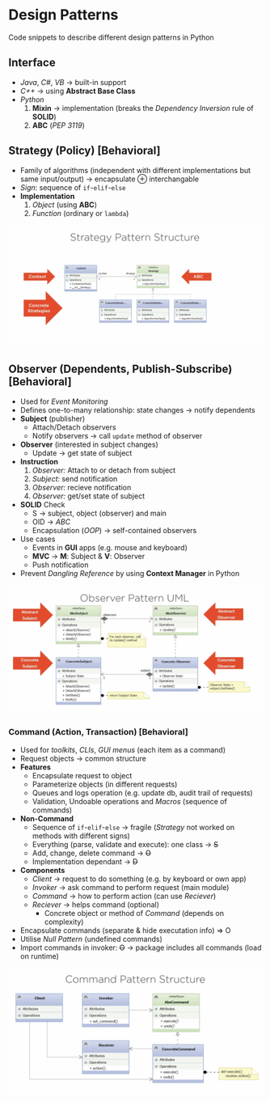 # Design Patterns

Code snippets to describe different design patterns in Python

## Interface

- *Java*, *C#*, *VB* &rarr; built-in support
- *C++* &rarr; using **Abstract Base Class**
- *Python*
    1. **Mixin** &rarr; implementation (breaks the *Dependency Inversion* rule of **SOLID**)
    2. **ABC** (*PEP 3119*)

## Strategy (Policy) [Behavioral]

- Family of algorithms (independent with different implementations but same input/output) &rarr; encapsulate &oplus; interchangable
- *Sign*: sequence of `if`-`elif`-`else`
- **Implementation**
  1. *Object* (using **ABC**)
  2. *Function* (ordinary or `lambda`)

![Strategy Pattern](/assets/strategy.png)

## Observer (Dependents, Publish-Subscribe) [Behavioral]

- Used for *Event Monitoring*
- Defines one-to-many relationship: state changes &rarr; notify dependents
- **Subject** (publisher)
  - Attach/Detach observers
  - Notify observers &rarr; call `update` method of observer
- **Observer** (interested in subject changes)
  - Update &rarr; get state of subject
- **Instruction**
  1. *Observer:* Attach to or detach from subject
  2. *Subject:* send notification
  3. *Observer:* recieve notification
  4. *Observer:* get/set state of subject
- **SOLID** Check
  - S &rarr; subject, object (observer) and main
  - OID &rarr; *ABC*
  - Encapsulation (*OOP*) &rarr; self-contained observers
- Use cases
  - Events in **GUI** apps (e.g. mouse and keyboard)
  - **MVC** &rarr; **M**: Subject & **V**: Observer
  - Push notification
- Prevent *Dangling Reference* by using **Context Manager** in Python

![Observer Pattern](/assets/observer.png)

### Command (Action, Transaction) [Behavioral]

- Used for *toolkits*, *CLIs*, *GUI menus* (each item as a command)
- Request objects &rarr; common structure
- **Features**
  - Encapsulate request to object
  - Parameterize objects (in different requests)
  - Queues and logs operation (e.g. update db, audit trail of requests)
  - Validation, Undoable operations and *Macros* (sequence of commands)
- **Non-Command**
  - Sequence of `if`-`elif`-`else` &rarr; fragile (*Strategy* not worked on methods with different signs)
  - Everything (parse, validate and execute): one class &rarr; ~~S~~
  - Add, change, delete command &rarr; ~~O~~
  - Implementation dependant &rarr; ~~D~~
- **Components**
  - *Client* &rarr; request to do something (e.g. by keyboard or own app)
  - *Invoker* &rarr; ask command to perform request (main module)
  - *Command* &rarr; how to perform action (can use *Reciever*)
  - *Reciever* &rarr; helps command (optional)
    - Concrete object or method of *Command* (depends on complexity)
- Encapsulate commands (separate & hide executation info) &rArr; O
- Utilise *Null Pattern* (undefined commands)
- Import commands in invoker: ~~O~~ &rarr; package includes all commands (load on runtime)

![Command Pattern](/assets/command.png)
